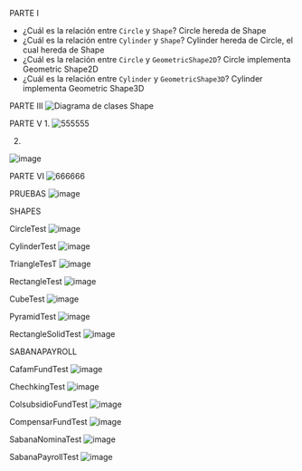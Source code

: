PARTE I
- ¿Cuál es la relación entre `Circle` y `Shape`?
Circle hereda de Shape
- ¿Cuál es la relación entre `Cylinder` y `Shape`?
Cylinder hereda de Circle, el cual hereda de Shape
- ¿Cuál es la relación entre `Circle` y `GeometricShape2D`?
Circle implementa Geometric Shape2D
- ¿Cuál es la relación entre `Cylinder` y `GeometricShape3D`?
Cylinder implementa Geometric Shape3D

PARTE III
![Diagrama de clases Shape](https://user-images.githubusercontent.com/78276253/115082500-a04eca80-9ecb-11eb-96a9-2a1938000ece.png)

PARTE V
1.
![555555](https://user-images.githubusercontent.com/78030533/115082965-56b2af80-9ecc-11eb-9597-4ece9d4200de.jpeg)

2.
![image](https://user-images.githubusercontent.com/78030533/115082839-29fe9800-9ecc-11eb-934a-85ed48e15172.png)

PARTE VI
![666666](https://user-images.githubusercontent.com/78030533/115083036-6df19d00-9ecc-11eb-8ed0-e2b8e2dada7d.jpeg)


PRUEBAS
![image](https://user-images.githubusercontent.com/78030533/115079067-397ae280-9ec6-11eb-8f8f-6415edf31271.png)

SHAPES 

CircleTest
![image](https://user-images.githubusercontent.com/78030533/115077882-6201dd00-9ec4-11eb-9942-7cb085ccecd6.png)

CylinderTest
![image](https://user-images.githubusercontent.com/78030533/115078010-9c6b7a00-9ec4-11eb-9700-749cf88cbe4a.png)

TriangleTesT
![image](https://user-images.githubusercontent.com/78030533/115078214-e9e7e700-9ec4-11eb-8fb5-2e939e32d26b.png)

RectangleTest
![image](https://user-images.githubusercontent.com/78030533/115078259-fe2be400-9ec4-11eb-8fdc-5c1ea3a1ad44.png)

CubeTest
![image](https://user-images.githubusercontent.com/78030533/115078405-30d5dc80-9ec5-11eb-8a4b-d0335be2a093.png)

PyramidTest
![image](https://user-images.githubusercontent.com/78030533/115078484-4ba85100-9ec5-11eb-9744-50770a0d54a6.png)

RectangleSolidTest
![image](https://user-images.githubusercontent.com/78030533/115078551-6084e480-9ec5-11eb-86bd-8766e339e67b.png)

SABANAPAYROLL

CafamFundTest
![image](https://user-images.githubusercontent.com/78030533/115078819-cd987a00-9ec5-11eb-843f-efc72cadf726.png)

ChechkingTest
![image](https://user-images.githubusercontent.com/78030533/115078854-db4dff80-9ec5-11eb-9aa9-b3ff1a88ee4c.png)

ColsubsidioFundTest
![image](https://user-images.githubusercontent.com/78030533/115078873-e30da400-9ec5-11eb-865b-b9b01ae3d2a4.png)

CompensarFundTest
![image](https://user-images.githubusercontent.com/78030533/115078891-ebfe7580-9ec5-11eb-9925-663c6c5867b2.png)

SabanaNominaTest
![image](https://user-images.githubusercontent.com/78030533/115078924-fde01880-9ec5-11eb-88e1-f8686f30205f.png)

SabanaPayrollTest
![image](https://user-images.githubusercontent.com/78030533/115078952-08021700-9ec6-11eb-86c0-969556cc4069.png)
